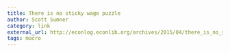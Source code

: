 ```yaml
---
title: There is no sticky wage puzzle
author: Scott Sumner
category: link
external_url: http://econlog.econlib.org/archives/2015/04/there_is_no_sti.html
tags: macro
---
```


